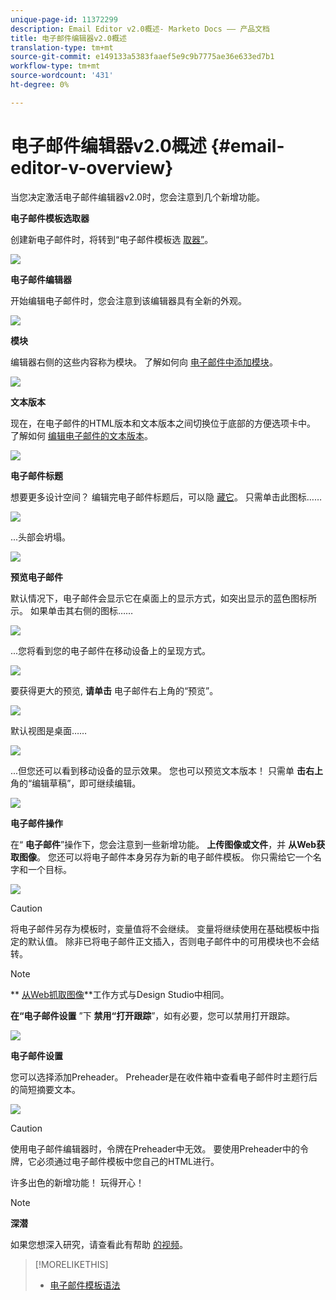 ```yaml
---
unique-page-id: 11372299
description: Email Editor v2.0概述- Marketo Docs —— 产品文档
title: 电子邮件编辑器v2.0概述
translation-type: tm+mt
source-git-commit: e149133a5383faaef5e9c9b7775ae36e633ed7b1
workflow-type: tm+mt
source-wordcount: '431'
ht-degree: 0%

---
```



# 电子邮件编辑器v2.0概述 {#email-editor-v-overview}

当您决定激活电子邮件编辑器v2.0时，您会注意到几个新增功能。

**电子邮件模板选取器**

创建新电子邮件时，将转到“电子邮件模板选 [取器”](email-template-picker-overview.md)。

![](assets/starter-templates-1.png)

**电子邮件编辑器**

开始编辑电子邮件时，您会注意到该编辑器具有全新的外观。

![](assets/two-4.png)

**模块**

编辑器右侧的这些内容称为模块。 了解如何向 [电子邮件中添加模块](add-modules-to-your-email.md)。

![](assets/three-4.png)

**文本版本**

现在，在电子邮件的HTML版本和文本版本之间切换位于底部的方便选项卡中。 了解如何 [编辑电子邮件的文本版本](../../../../product-docs/email-marketing/general/creating-an-email/edit-the-text-version-of-an-email.md)。

![](assets/four-3.png)

**电子邮件标题**

想要更多设计空间？ 编辑完电子邮件标题后，可以隐 [藏它](../../../../product-docs/email-marketing/general/creating-an-email/edit-your-email-header.md)。 只需单击此图标……

![](assets/five-4.png)

...头部会坍塌。

![](assets/six-3.png)

**预览电子邮件**

默认情况下，电子邮件会显示它在桌面上的显示方式，如突出显示的蓝色图标所示。 如果单击其右侧的图标……

![](assets/seven-3.png)

...您将看到您的电子邮件在移动设备上的呈现方式。

![](assets/eight-3.png)

要获得更大的预览, **请单击** 电子邮件右上角的“预览”。

![](assets/preview1.png)

默认视图是桌面……

![](assets/preview2.png)

...但您还可以看到移动设备的显示效果。 您也可以预览文本版本！ 只需单 **击右上** 角的“编辑草稿”，即可继续编辑。

[![](assets/preview3.png)](../../../../product-docs/demand-generation/images-and-files/grab-the-images-from-a-web-page.md)

**电子邮件操作**

在“ **电子邮件**”操作下，您会注意到一些新增功能。 **上传图像或文件**，并 **从Web获取图像**。 您还可以将电子邮件本身另存为新的电子邮件模板。 你只需给它一个名字和一个目标。

![](assets/nine-3.png)

>[!CAUTION]
>
>将电子邮件另存为模板时，变量值将不会继续。 变量将继续使用在基础模板中指定的默认值。 除非已将电子邮件正文插入，否则电子邮件中的可用模块也不会结转。

>[!NOTE]
>
>** [从Web抓取图像](../../../../product-docs/demand-generation/images-and-files/grab-the-images-from-a-web-page.md)**工作方式与Design Studio中相同。

**在“电子邮件设置** ”下 **禁用“打开跟踪**”，如有必要，您可以禁用打开跟踪。

![](assets/thirteen-1.png)

**电子邮件设置**

您可以选择添加Preheader。 Preheader是在收件箱中查看电子邮件时主题行后的简短摘要文本。

![](assets/edit-settings-preheader-2.png)

>[!CAUTION]
>
>使用电子邮件编辑器时，令牌在Preheader中无效。 要使用Preheader中的令牌，它必须通过电子邮件模板中您自己的HTML进行。

许多出色的新增功能！ 玩得开心！

>[!NOTE]
>
>**深潜**
>
>如果您想深入研究，请查看此有帮助 [的视频](https://nation.marketo.com/videos/1463)。

>[!MORELIKETHIS]
>
>* [电子邮件模板语法](email-template-syntax.md)

>



